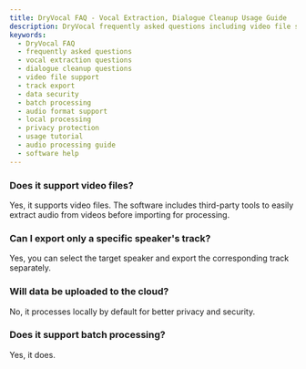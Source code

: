 ```yaml
---
title: DryVocal FAQ - Vocal Extraction, Dialogue Cleanup Usage Guide
description: DryVocal frequently asked questions including video file support, track export, data security, and batch processing. Get quick answers to help you master professional audio processing.
keywords:
  - DryVocal FAQ
  - frequently asked questions
  - vocal extraction questions
  - dialogue cleanup questions
  - video file support
  - track export
  - data security
  - batch processing
  - audio format support
  - local processing
  - privacy protection
  - usage tutorial
  - audio processing guide
  - software help
---
```


### Does it support video files?
Yes, it supports video files. The software includes third-party tools to easily extract audio from videos before importing for processing.

### Can I export only a specific speaker's track?
Yes, you can select the target speaker and export the corresponding track separately.

### Will data be uploaded to the cloud?
No, it processes locally by default for better privacy and security.

### Does it support batch processing?
Yes, it does.
